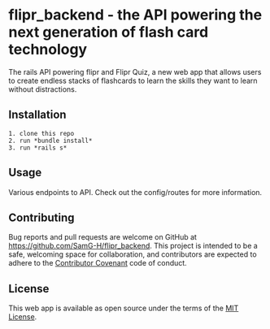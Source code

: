 # flipr_backend - the API powering the next generation of flash card technology

The rails API powering flipr and Flipr Quiz, a new web app that allows users to create endless stacks of flashcards to learn the skills they want to learn without distractions.

## Installation
    1. clone this repo
    2. run *bundle install*
    3. run *rails s*
## Usage
   Various endpoints to API. Check out the config/routes for more information.
## Contributing
Bug reports and pull requests are welcome on GitHub at https://github.com/SamG-H/flipr_backend. This project is intended to be a safe, welcoming space for collaboration, and contributors are expected to adhere to the [Contributor Covenant](https://www.contributor-covenant.org/) code of conduct.
## License
  This web app is available as open source under the terms of the [MIT License](http://opensource.org/licenses/MIT).

